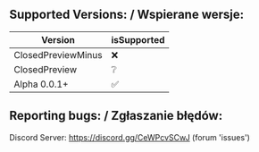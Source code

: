 ## Supported Versions: / Wspierane wersje:

| Version              | isSupported   |
| -------------------- | ------------- |
| ClosedPreviewMinus   | ❌            |
| ClosedPreview        | ❔             |
| Alpha 0.0.1+         | ✅            |

## Reporting bugs: / Zgłaszanie błędów:

Discord Server: https://discord.gg/CeWPcvSCwJ (forum 'issues')
